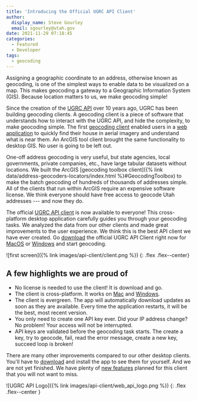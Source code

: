 ```yaml
---
title: 'Introducing the Official UGRC API Client'
author:
  display_name: Steve Gourley
  email: sgourley@utah.gov
date: 2021-11-29 07:18:45
categories:
  - Featured
  - Developer
tags:
  - geocoding
---
```


Assigning a geographic coordinate to an address, otherwise known as geocoding, is one of the simplest ways to enable data to be visualized on a map. This makes geocoding a gateway to a Geographic Information System (GIS). Because location matters to us, we make geocoding simple!

Since the creation of the [UGRC API](https://api.mapserv.utah.gov) over 10 years ago, UGRC has been building geocoding clients. A geocoding client is a piece of software that understands how to interact with the UGRC API, and hide the complexity, to make geocoding simple. The first [geocoding client](https://github.com/agrc/kitchen-sink/tree/main/packages/dartboard) enabled users in a [web application](https://atlas.utah.gov) to quickly find their house in aerial imagery and understand what is near them. An ArcGIS tool client brought the same functionality to desktop GIS. No user is going to be left out.

One-off address geocoding is very useful, but state agencies, local governments, private companies, etc., have large tabular datasets without locations. We built the ArcGIS [geocoding toolbox client]({% link data/address-geocoders-locators/index.html %}#GeocodingToolbox) to make the batch geocoding of hundreds of thousands of addresses simple. All of the clients that run within ArcGIS require an expensive software license. We think everyone should have free access to geocode Utah addresses --- and now they do.

The official [UGRC API client](https://github.com/agrc/api-client) is now available to everyone! This cross-platform desktop application carefully guides you through your geocoding tasks. We analyzed the data from our other clients and made great improvements to the user experience. We think this is the best API client we have ever created. Go [download](https://github.com/agrc/api-client/releases) the official UGRC API Client right now for [MacOS](https://github.com/agrc/api-client/releases/download/v1.5.0/UGRC.API.Client-1.5.0-x64.dmg) or [Windows](https://github.com/agrc/api-client/releases/download/v1.5.0/ugrc-api-client-1.5.0-win32-setup.exe) and start geocoding.

![first screen]({% link images/api-client/client.png %})
{: .flex .flex--center}

## A few highlights we are proud of

- No license is needed to use the client! It is download and go.
- The client is cross-platform. It works on [Mac](https://github.com/agrc/api-client/releases/download/v1.5.0/UGRC.API.Client-1.5.0-x64.dmg) and [Windows](https://github.com/agrc/api-client/releases/download/v1.5.0/ugrc-api-client-1.5.0-win32-setup.exe).
- The client is evergreen. The app will automatically download updates as soon as they are available. Every time the application restarts, it will be the best, most recent version.
- You only need to create one API key ever. Did your IP address change? No problem! Your access will not be interrupted.
- API keys are validated before the geocoding task starts. The create a key, try to geocode, fail, read the error message, create a new key, succeed loop is broken!

There are many other improvements compared to our other desktop clients. You'll have to [download](https://github.com/agrc/api-client/releases) and install the app to see them for yourself. And we are not yet finished. We have plenty of [new features](https://github.com/agrc/api-client/issues) planned for this client that you will not want to miss.

![UGRC API Logo]({% link images/api-client/web_api_logo.png %})
{: .flex .flex--center }
